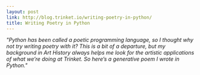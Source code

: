 ```yaml
---
layout: post
link: http://blog.trinket.io/writing-poetry-in-python/
title: Writing Poetry in Python
---
```


*"Python has been called a poetic programming language, so I thought why not try writing poetry with it?  This is a bit of a departure, but my background in Art History always helps me look for the artistic applications of what we’re doing at Trinket.  So here’s a generative poem I wrote in Python."*
